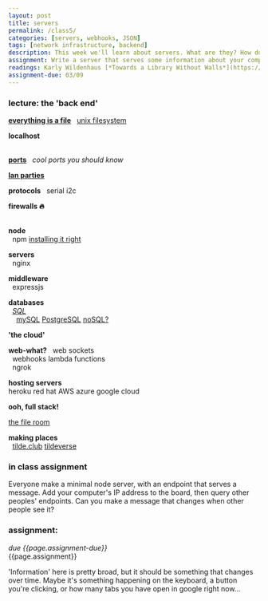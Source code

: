 ```yaml
---  
layout: post  
title: servers  
permalink: /class5/  
categories: [servers, webhooks, JSON]
tags: [network infrastructure, backend]
description: This week we'll learn about servers. What are they? How do you make one? Is everything really just a file?
assignment: Write a server that serves some information about your computer. Define an endpoint where we can find this information, which we'll talk to next class.
readings: Karly Wildenhaus [*Towards a Library Without Walls*](https://www.are.na/blog/towards-a-library-without-walls)<br>Os Keyes [*The Body Instrumental*](https://logicmag.io/nature/the-body-instrumental/)<br>Jessica M. Goldstein [*Meet The Woman Who Did Everything In Her Power To Hide Her Pregnancy From Big Data*](https://thinkprogress.org/meet-the-woman-who-did-everything-in-her-power-to-hide-her-pregnancy-from-big-data-80070cf6edd2/)<br>[are.na](www.are.na)
assignment-due: 03/09
---  
```

  
### lecture: the 'back end'  


[**everything is a file**](https://en.wikipedia.org/wiki/Everything_is_a_file)
  [unix filesystem](https://en.wikipedia.org/wiki/Unix_filesystem#Conventional_directory_layout)

**localhost**  
  

[**ports**](https://en.wikipedia.org/wiki/Port_(computer_networking))
  *cool ports you should know*

[**lan parties**](https://en.wikipedia.org/wiki/LAN_party)  

**protocols**
  serial i2c


**firewalls 🔥**  
  

**node**  
  npm [installing it right](https://docs.npmjs.com/resolving-eacces-permissions-errors-when-installing-packages-globally)

**servers**  
  nginx  

**middleware**  
  expressjs  

**databases**  
  [*SQL*](https://en.wikipedia.org/wiki/SQL)  
    [mySQL](https://www.mysql.com) [PostgreSQL](https://www.postgresql.org) [noSQL?](https://en.wikipedia.org/wiki/NoSQL)

**'the cloud'**


**web-what?**
  web sockets  
  webhooks lambda functions  
  ngrok  
  
**hosting servers**  
heroku red hat AWS azure google cloud  
  
**ooh, full stack!**  

[the file room](https://sites.rhizome.org/anthology/thefileroom.html)

**making places**  
  [tilde.club](https://tilde.club) [tildeverse](https://tildeverse.org)

### in class assignment
Everyone make a minimal node server, with an endpoint that serves a message. Add your computer's IP address to the board, then query other peoples' endpoints. Can you make a message that changes when other people see it?

### assignment:
*due {{page.assignment-due}}*<br>
{{page.assignment}}

'Information' here is pretty broad, but it should be something that changes over time. Maybe it's something happening on the keyboard, a button you're clicking, or how many tabs you have open in google right now...


